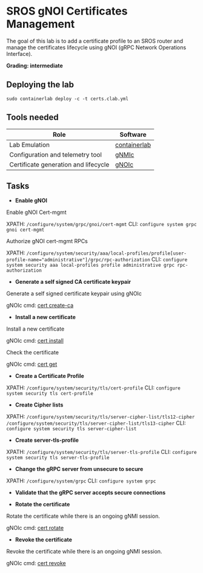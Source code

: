 # SROS gNOI Certificates Management

The goal of this lab is to add a certificate profile to an SROS router and manage the certificates lifecycle using gNOI (gRPC Network Operations Interface).

**Grading: intermediate**

## Deploying the lab

```shell
sudo containerlab deploy -c -t certs.clab.yml
```

## Tools needed  

| Role | Software |
| --- | --- |
| Lab Emulation | [containerlab](https://containerlab.dev/) |
| Configuration and telemetry tool | [gNMIc](https://gnmic.openconfig.net/) |
| Certificate generation and lifecycle      | [gNOIc](https://gnoic.kmrd.dev)   |

## Tasks

* **Enable gNOI**

Enable gNOI Cert-mgmt

XPATH: `/configure/system/grpc/gnoi/cert-mgmt`
CLI:   `configure system grpc gnoi cert-mgmt`

Authorize gNOI cert-mgmt RPCs

XPATH: `/configure/system/security/aaa/local-profiles/profile[user-profile-name="administrative"]/grpc/rpc-authorization`
CLI:   `configure system security aaa local-profiles profile administrative grpc rpc-authorization`

* **Generate a self signed CA certificate keypair**

Generate a self signed certificate keypair using gNOIc

gNOIc cmd: [cert create-ca](`https://gnoic.kmrd.dev/command_reference/cert/create-ca/)

* **Install a new certificate**

Install a new certificate

gNOIc cmd: [cert install](https://gnoic.kmrd.dev/command_reference/cert/install/)

Check the certificate

gNOIc cmd: [cert get](https://gnoic.kmrd.dev/command_reference/cert/get/)

* **Create a Certificate Profile**

XPATH:  `/configure/system/security/tls/cert-profile`
CLI:    `configure system security tls cert-profile`

* **Create Cipher lists**

XPATH:  `/configure/system/security/tls/server-cipher-list/tls12-cipher`
        `/configure/system/security/tls/server-cipher-list/tls13-cipher`
CLI:    `configure system security tls server-cipher-list`

* **Create server-tls-profile**

XPATH:  `/configure/system/security/tls/server-tls-profile`
CLI:    `configure system security tls server-tls-profile`

* **Change the gRPC server from unsecure to secure**

XPATH:  `/configure/system/grpc`
CLI:    `configure system grpc`

* **Validate that the gRPC server accepts secure connections**

* **Rotate the certificate**

Rotate the certificate while there is an ongoing gNMI session.

gNOIc cmd: [cert rotate](https://gnoic.kmrd.dev/command_reference/cert/rotate/)

* **Revoke the certificate**

Revoke the certificate while there is an ongoing gNMI session.

gNOIc cmd: [cert revoke](https://gnoic.kmrd.dev/command_reference/cert/revoke/)
